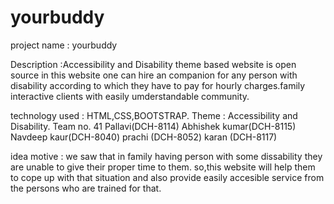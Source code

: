 # yourbuddy
project name : yourbuddy

Description :Accessibility and Disability theme based website is open source in this website one can hire an companion for any
person with disability according to which they have to pay for hourly charges.family interactive clients with easily umderstandable community.

technology used : HTML,CSS,BOOTSTRAP.
Theme : Accessibility and Disability.
Team no. 41
Pallavi(DCH-8114)
Abhishek kumar(DCH-8115)
Navdeep kaur(DCH-8040) 
prachi (DCH-8052)
karan (DCH-8117)

idea motive : we saw that in family having person with some dissability they are unable to give their proper time to them. so,this website will help them to 
cope up with that situation and also provide easily accesible service from the persons who are trained for that.

